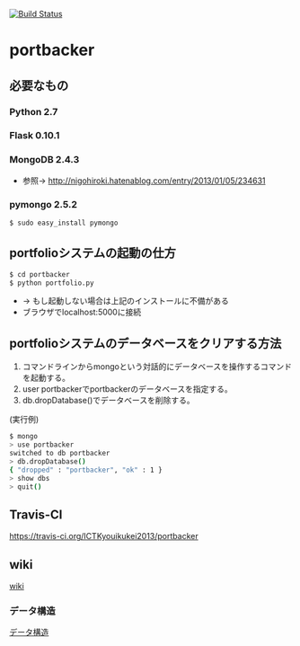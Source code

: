 [![Build Status](https://travis-ci.org/ICTKyouikukei2013/portbacker.png?branch=tos-kamiya/refactoring)](https://travis-ci.org/ICTKyouikukei2013/portbacker)

# portbacker

## 必要なもの

### Python 2.7
### Flask 0.10.1
### MongoDB 2.4.3
* 参照→ http://nigohiroki.hatenablog.com/entry/2013/01/05/234631

### pymongo 2.5.2
```bash
$ sudo easy_install pymongo
```

## portfolioシステムの起動の仕方
```bash
$ cd portbacker
$ python portfolio.py
```
* → もし起動しない場合は上記のインストールに不備がある
* ブラウザでlocalhost:5000に接続

## portfolioシステムのデータベースをクリアする方法
1. コマンドラインからmongoという対話的にデータベースを操作するコマンドを起動する。
2. user portbackerでportbackerのデータベースを指定する。
3. db.dropDatabase()でデータベースを削除する。

(実行例)
```bash
$ mongo
> use portbacker
switched to db portbacker
> db.dropDatabase()
{ "dropped" : "portbacker", "ok" : 1 }
> show dbs
> quit()
```

## Travis-CI
https://travis-ci.org/ICTKyouikukei2013/portbacker

## wiki
[wiki](https://github.com/ICTKyouikukei2013/portbacker/wiki "wiki")

### データ構造
[データ構造](https://github.com/ICTKyouikukei2013/portbacker/wiki/%E3%83%87%E3%83%BC%E3%82%BF%E6%A7%8B%E9%80%A0 "データ構造")
